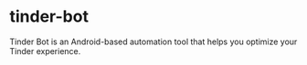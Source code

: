 # tinder-bot
Tinder Bot is an Android-based automation tool that helps you optimize your Tinder experience.
